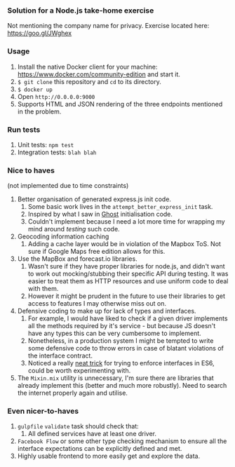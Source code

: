 ### Solution for a Node.js take-home exercise

Not mentioning the company name for privacy. Exercise located here: https://goo.gl/JWghex

### Usage

1. Install the native Docker client for your machine: https://www.docker.com/community-edition and start it.
2. `$ git clone` this repository and `cd` to its directory.
3. `$ docker up`
4. Open `http://0.0.0.0:9000`
5. Supports HTML and JSON rendering of the three endpoints mentioned in the problem. 

### Run tests

1. Unit tests: `npm test`
2. Integration tests: `blah blah`

### Nice to haves

(not implemented due to time constraints)

1. Better organisation of generated express.js init code.
    1. Some basic work lives in the `attempt_better_express_init` task.
    2. Inspired by what I saw in [Ghost](https://github.com/TryGhost/Ghost/blob/master/core/server/index.js) 
    initialisation code.
    3. Couldn't implement because I need a lot more time for wrapping my mind around _testing_ such code.
2. Geocoding information caching
    1. Adding a cache layer would be in violation of the Mapbox ToS. Not sure if Google Maps
       free edition allows for this. 
3. Use the MapBox and forecast.io libraries.
    1. Wasn't sure if they have proper libraries for node.js, and didn't want to work out
    mocking/stubbing their specific API during testing. It was easier to treat them as HTTP
    resources and use uniform code to deal with them.
    2. However it might be prudent in the future to use their libraries to get access to features
    I may otherwise miss out on.
4. Defensive coding to make up for lack of types and interfaces.
    1. For example, I would have liked to check if a given driver implements all the methods required
    by it's service - but because JS doesn't have any types this can be very cumbersome to implement.
    2. Nonetheless, in a production system I might be tempted to write some defensive code to throw errors
    in case of blatant violations of the interface contract.
    3. Noticed a really [neat trick](https://davidwalsh.name/es6-features#comment-507220) for trying to enforce
    interfaces in ES6, could be worth experimenting with.
5. The `Mixin.mix` utility is unnecessary, I'm sure there are libraries that already implement this (better and 
    much more robustly). Need to search the internet properly again and utilise.

### Even nicer-to-haves

1. `gulpfile` `validate` task should check that:
    1. All defined services have at least one driver.
2. `Facebook Flow` or some other type checking mechanism to ensure
    all the interface expectations can be explicitly defined and met.
3. Highly usable frontend to more easily get and explore the data.